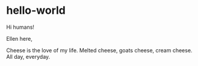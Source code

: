 # hello-world

Hi humans!

Ellen here,

Cheese is the love of my life.
Melted cheese, goats cheese, cream cheese.
All day, everyday.
